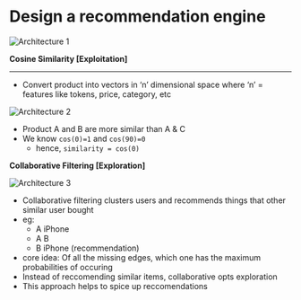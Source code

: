 # Design a recommendation engine

![Architecture 1](https://bharath-lakshman-kumar.s3.ap-south-1.amazonaws.com/Design%20a%20recommendation%20engine/recommendation-engine-1.png)

**Cosine Similarity [Exploitation]**

---

- Convert product into vectors in ‘n’ dimensional space where ‘n’ = features like tokens, price, category, etc

![Architecture 2](https://bharath-lakshman-kumar.s3.ap-south-1.amazonaws.com/Design%20a%20recommendation%20engine/recommendation-engine-2.png)

- Product A and B are more similar than A & C
- We know `cos(0)=1` and `cos(90)=0`
  - hence, `similarity = cos(0)`

**Collaborative Filtering [Exploration]**

![Architecture 3](https://bharath-lakshman-kumar.s3.ap-south-1.amazonaws.com/Design%20a%20recommendation%20engine/recommendation-engine-3.png)

- Collaborative filtering clusters users and recommends things that other similar user bought
- eg:
  - A <bought> iPhone
  - A <similar to> B
  - B <could buy> iPhone (recommendation)
- core idea: Of all the missing edges, which one has the maximum probabilities of occuring
- Instead of reccomending similar items, collaborative opts exploration
- This approach helps to spice up reccomendations
